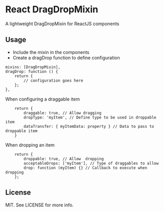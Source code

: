 # React DragDropMixin

A lightweight DragDropMixin for ReactJS components

## Usage

* Include the mixin in the components
* Create a dragDrop function to define configuration
```
mixins: [DragDropMixin],
dragDrop: function () {
    return {
        // configuration goes here
    };
},
```

When configuring a draggable item
```
    return {
        draggable: true, // Allow dragging
        dropType: 'myItem', // Define type to be used in droppable item
        dataTransfer: { myItemData: property } // Data to pass to droppable item
    }
```

When dropping an item
```
    return {
        droppable: true, // Allow  dropping
        acceptableDrops: ['myItem'], // Type of draggables to allow
        drop: function (myItem) {} // Callback to execute when dropping
    };
```

## License

MIT. See LICENSE for more info.